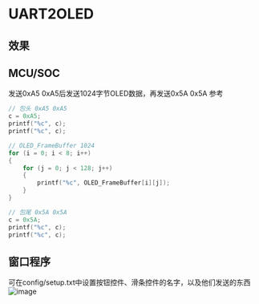 # UART2OLED
## 效果
## MCU/SOC
发送0xA5 0xA5后发送1024字节OLED数据，再发送0x5A 0x5A
参考
```c
// 包头 0xA5 0xA5
c = 0xA5;
printf("%c", c);
printf("%c", c);

// OLED_FrameBuffer 1024
for (i = 0; i < 8; i++)
{
    for (j = 0; j < 128; j++)
    {
        printf("%c", OLED_FrameBuffer[i][j]);
    }
}

// 包尾 0x5A 0x5A
c = 0x5A;
printf("%c", c);
printf("%c", c);
```

## 窗口程序
可在config/setup.txt中设置按钮控件、滑条控件的名字，以及他们发送的东西
![image](https://github.com/Lv129/Tool/assets/48917882/a0473f7d-c447-41c4-9a56-9066d2f25044)
